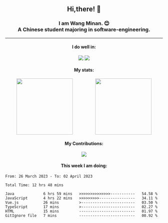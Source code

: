 <div align="center">
	<h2>
		Hi,there! 👋
	</h2>
	<h3>
		I am Wang Minan. 😊 <br>
		A Chinese student majoring in software-engineering.
	</h3>
	<hr>
	<h4>I do well in:</h4>
		<div>
			<img src="https://img.shields.io/badge/-Java-orange" />
			<img src="https://img.shields.io/badge/-Vue.js-brightgreen" />
		</div>
	<h4>My stats:</h4>
	<div style="display: flex; justify-content: space-around;">
		<img style="height: 180px;" src="https://github-readme-stats-wangminan.vercel.app/api?username=WangMinan&show_icons=true" />
		<img style="height: 180px;" src="https://github-readme-stats-wangminan.vercel.app/api/top-langs/?username=WangMinan&layout=compact" />
	</div>
	<h4>My Contributions:</h4>
	<div>
		<img src="https://github-readme-activity-graph.cyclic.app/graph?username=WangMinan&theme=vue" />
	</div>
    <h4 style="text-align=center;">This week I am doing:</h4>
</div>



<!--START_SECTION:waka-->

```text
From: 26 March 2023 - To: 02 April 2023

Total Time: 12 hrs 48 mins

Java             6 hrs 59 mins   >>>>>>>>>>>>>>-----------   54.58 %
JavaScript       4 hrs 22 mins   >>>>>>>>>----------------   34.11 %
Vue.js           26 mins         >------------------------   03.50 %
TypeScript       17 mins         >------------------------   02.27 %
HTML             15 mins         -------------------------   01.97 %
GitIgnore file   7 mins          -------------------------   00.92 %
```

<!--END_SECTION:waka-->
